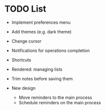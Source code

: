 # TODO List

* Implement preferences menu
* Add themes (e.g. dark theme)
* Change cursor
* Notifications for operations completion
* Shortcuts
* Rendered: managing lists
* Trim notes before saving them

* New design
  - Move reminders to the main process
  - Schedule reminders on the main process
